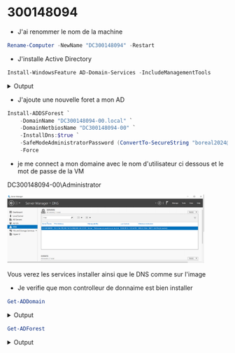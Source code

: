 # 300148094

* J'ai renommer le nom de la machine

```powershell
Rename-Computer -NewName "DC300148094" -Restart
```

* J'installe Active Directory

```powershell
Install-WindowsFeature AD-Domain-Services -IncludeManagementTools
```
<details>
    <summary>Output</summary>
    
```powershell
Success Restart Needed Exit Code      Feature Result
------- -------------- ---------      --------------
True    No             Success        {Active Directory Domain Services, Group P...
```
</details>

* J'ajoute une nouvelle foret a mon AD

```powershell
Install-ADDSForest `
    -DomainName "DC300148094-00.local" `
    -DomainNetbiosName "DC300148094-00" `
    -InstallDns:$true `
    -SafeModeAdministratorPassword (ConvertTo-SecureString "boreal2024@" -AsPlainText -Force) `
    -Force
```

* je me connect a mon domaine avec le nom d'utilisateur ci dessous et le mot de passe de la VM

DC300148094-00\Administrator

<img src="images/TP1.png" alt="Images" width="450"/>

Vous verez les services installer ainsi que le DNS comme sur l'image

* Je verifie que mon controlleur de donnaime est bien installer
  
```powershell
Get-ADDomain
```
<details>
    <summary>Output</summary>
    
```powershell
AllowedDNSSuffixes                 : {}
ChildDomains                       : {}
ComputersContainer                 : CN=Computers,DC=DC300148094-00,DC=local
DeletedObjectsContainer            : CN=Deleted Objects,DC=DC300148094-00,DC=local
DistinguishedName                  : DC=DC300148094-00,DC=local
DNSRoot                            : DC300148094-00.local
DomainControllersContainer         : OU=Domain Controllers,DC=DC300148094-00,DC=local
DomainMode                         : Windows2016Domain
DomainSID                          : S-1-5-21-447135690-91861430-3213525697
ForeignSecurityPrincipalsContainer : CN=ForeignSecurityPrincipals,DC=DC300148094-00,DC=local
Forest                             : DC300148094-00.local
InfrastructureMaster               : DC300148094.DC300148094-00.local
LastLogonReplicationInterval       :
LinkedGroupPolicyObjects           : {CN={31B2F340-016D-11D2-945F-00C04FB984F9},CN=Policies,CN=System,DC=DC300148094-00
                                     ,DC=local}
LostAndFoundContainer              : CN=LostAndFound,DC=DC300148094-00,DC=local
ManagedBy                          :
Name                               : DC300148094-00
NetBIOSName                        : DC300148094-00
ObjectClass                        : domainDNS
ObjectGUID                         : 64330a8c-86c0-4cbb-8c41-e38d5c95da97
ParentDomain                       :
PDCEmulator                        : DC300148094.DC300148094-00.local
PublicKeyRequiredPasswordRolling   : True
QuotasContainer                    : CN=NTDS Quotas,DC=DC300148094-00,DC=local
ReadOnlyReplicaDirectoryServers    : {}
ReplicaDirectoryServers            : {DC300148094.DC300148094-00.local}
RIDMaster                          : DC300148094.DC300148094-00.local
SubordinateReferences              : {DC=ForestDnsZones,DC=DC300148094-00,DC=local,
                                     DC=DomainDnsZones,DC=DC300148094-00,DC=local,
                                     CN=Configuration,DC=DC300148094-00,DC=local}
SystemsContainer                   : CN=System,DC=DC300148094-00,DC=local
UsersContainer                     : CN=Users,DC=DC300148094-00,DC=local
```
</details>

```powershell
Get-ADForest
```
<details>
    <summary>Output</summary>
    
```powershell
ApplicationPartitions : {DC=DomainDnsZones,DC=DC300148094-00,DC=local, DC=ForestDnsZones,DC=DC300148094-00,DC=local}
CrossForestReferences : {}
DomainNamingMaster    : DC300148094.DC300148094-00.local
Domains               : {DC300148094-00.local}
ForestMode            : Windows2016Forest
GlobalCatalogs        : {DC300148094.DC300148094-00.local}
Name                  : DC300148094-00.local
PartitionsContainer   : CN=Partitions,CN=Configuration,DC=DC300148094-00,DC=local
RootDomain            : DC300148094-00.local
SchemaMaster          : DC300148094.DC300148094-00.local
Sites                 : {Default-First-Site-Name}
SPNSuffixes           : {}
UPNSuffixes           : {}
</details>

